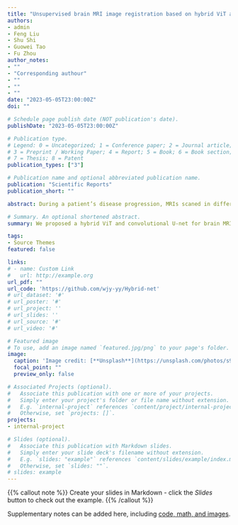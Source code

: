 ```yaml
---
title: "Unsupervised brain MRI image registration based on hybrid ViT and convolutional U-net"
authors:
- admin
- Feng Liu
- Shu Shi
- Guowei Tao
- Fu Zhou
author_notes:
- ""
- "Corresponding authour"
- ""
- ""
- ""
date: "2023-05-05T23:00:00Z"
doi: ""

# Schedule page publish date (NOT publication's date).
publishDate: "2023-05-05T23:00:00Z"

# Publication type.
# Legend: 0 = Uncategorized; 1 = Conference paper; 2 = Journal article;
# 3 = Preprint / Working Paper; 4 = Report; 5 = Book; 6 = Book section;
# 7 = Thesis; 8 = Patent
publication_types: ["3"]

# Publication name and optional abbreviated publication name.
publication: "Scientific Reports"
publication_short: ""

abstract: During a patient’s disease progression, MRIs scaned in different times need to be registered before and after. However, the location and structure of tissue inside the human body may change with the growth of illnesses, interfering with the physician’s ability to quickly diagnose the progression of the disease. To reach this goal, we proposed a hybrid ViT and convolutional U-net for brain MRI image registration, which achieved a higher dice score than ViT-V-Net and VoxelMorph. In the meantime, we have had an idea of a novel loss function for gray image registration called grad-loss, which concentrates on the difference and gradient at each voxel of the MRI image. Quantitative and qualitative comparison results demonstrate that our model outperforms the previous ViT-based and convolution-based networks and achieved a better dice score of 79.7% in OASIS dataset.

# Summary. An optional shortened abstract.
summary: We proposed a hybrid ViT and convolutional U-net for brain MRI image registration, which achieved a higher dice score than ViT-V-Net and VoxelMorph. Quantitative and qualitative comparison results demonstrate that our model outperforms the previous ViT-based and convolution-based networks and achieved a better dice score of 79.7% in OASIS dataset.

tags:
- Source Themes
featured: false

links:
# - name: Custom Link
#   url: http://example.org
url_pdf: ""
url_code: 'https://github.com/wjy-yy/Hybrid-net'
# url_dataset: '#'
# url_poster: '#'
# url_project: ''
# url_slides: ''
# url_source: '#'
# url_video: '#'

# Featured image
# To use, add an image named `featured.jpg/png` to your page's folder. 
image:
  caption: 'Image credit: [**Unsplash**](https://unsplash.com/photos/s9CC2SKySJM)'
  focal_point: ""
  preview_only: false

# Associated Projects (optional).
#   Associate this publication with one or more of your projects.
#   Simply enter your project's folder or file name without extension.
#   E.g. `internal-project` references `content/project/internal-project/index.md`.
#   Otherwise, set `projects: []`.
projects:
- internal-project

# Slides (optional).
#   Associate this publication with Markdown slides.
#   Simply enter your slide deck's filename without extension.
#   E.g. `slides: "example"` references `content/slides/example/index.md`.
#   Otherwise, set `slides: ""`.
# slides: example
---
```


{{% callout note %}}
Create your slides in Markdown - click the *Slides* button to check out the example.
{{% /callout %}}

Supplementary notes can be added here, including [code, math, and images](https://wowchemy.com/docs/writing-markdown-latex/).
